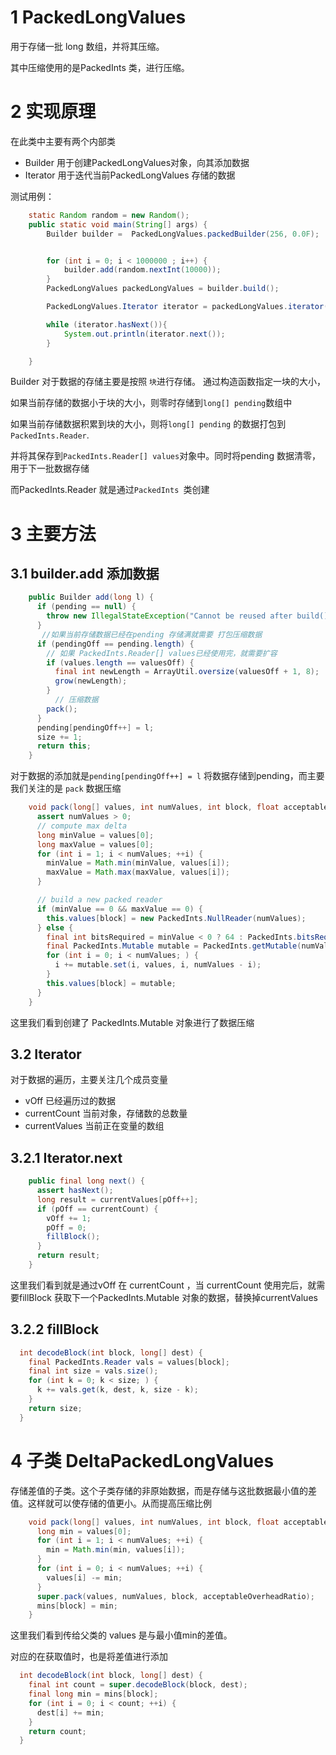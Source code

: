 # 1 PackedLongValues

用于存储一批 long 数组，并将其压缩。

其中压缩使用的是PackedInts 类，进行压缩。





# 2 实现原理



在此类中主要有两个内部类

- Builder  用于创建PackedLongValues对象，向其添加数据
- Iterator 用于迭代当前PackedLongValues 存储的数据

测试用例：

```java
    static Random random = new Random();
    public static void main(String[] args) {
        Builder builder =  PackedLongValues.packedBuilder(256, 0.0F);


        for (int i = 0; i < 1000000 ; i++) {
            builder.add(random.nextInt(10000));
        }
        PackedLongValues packedLongValues = builder.build();

        PackedLongValues.Iterator iterator = packedLongValues.iterator();

        while (iterator.hasNext()){
            System.out.println(iterator.next());
        }

    }
```



Builder 对于数据的存储主要是按照 `块`进行存储。 通过构造函数指定一块的大小，

如果当前存储的数据小于块的大小，则零时存储到`long[] pending`数组中

如果当前存储数据积累到块的大小，则将`long[] pending` 的数据打包到 `PackedInts.Reader`.

并将其保存到`PackedInts.Reader[] values`对象中。同时将pending 数据清零，用于下一批数据存储

而PackedInts.Reader 就是通过`PackedInts `类创建



# 3 主要方法

## 3.1 builder.add  添加数据

```java
    public Builder add(long l) {
      if (pending == null) {
        throw new IllegalStateException("Cannot be reused after build()");
      }
       //如果当前存储数据已经在pending 存储满就需要 打包压缩数据
      if (pendingOff == pending.length) {
        // 如果 PackedInts.Reader[] values已经使用完，就需要扩容
        if (values.length == valuesOff) {
          final int newLength = ArrayUtil.oversize(valuesOff + 1, 8);
          grow(newLength);
        }
          // 压缩数据
        pack();
      }
      pending[pendingOff++] = l;
      size += 1;
      return this;
    }

```



对于数据的添加就是`pending[pendingOff++] = l` 将数据存储到pending，而主要我们关注的是 `pack` 数据压缩

```java
    void pack(long[] values, int numValues, int block, float acceptableOverheadRatio) {
      assert numValues > 0;
      // compute max delta
      long minValue = values[0];
      long maxValue = values[0];
      for (int i = 1; i < numValues; ++i) {
        minValue = Math.min(minValue, values[i]);
        maxValue = Math.max(maxValue, values[i]);
      }

      // build a new packed reader
      if (minValue == 0 && maxValue == 0) {
        this.values[block] = new PackedInts.NullReader(numValues);
      } else {
        final int bitsRequired = minValue < 0 ? 64 : PackedInts.bitsRequired(maxValue);
        final PackedInts.Mutable mutable = PackedInts.getMutable(numValues, bitsRequired, acceptableOverheadRatio);
        for (int i = 0; i < numValues; ) {
          i += mutable.set(i, values, i, numValues - i);
        }
        this.values[block] = mutable;
      }
    }
```

这里我们看到创建了  PackedInts.Mutable 对象进行了数据压缩





## 3.2 Iterator 

对于数据的遍历，主要关注几个成员变量

- vOff 已经遍历过的数据
- currentCount 当前对象，存储数的总数量
- currentValues 当前正在变量的数组



## 3.2.1 Iterator.next

```java
    public final long next() {
      assert hasNext();
      long result = currentValues[pOff++];
      if (pOff == currentCount) {
        vOff += 1;
        pOff = 0;
        fillBlock();
      }
      return result;
    }

```

这里我们看到就是通过vOff 在 currentCount  ，当 currentCount   使用完后，就需要fillBlock 获取下一个PackedInts.Mutable  对象的数据，替换掉currentValues



## 3.2.2 fillBlock

```java
  int decodeBlock(int block, long[] dest) {
    final PackedInts.Reader vals = values[block];
    final int size = vals.size();
    for (int k = 0; k < size; ) {
      k += vals.get(k, dest, k, size - k);
    }
    return size;
  }

```



# 4 子类 DeltaPackedLongValues

存储差值的子类。这个子类存储的非原始数据，而是存储与这批数据最小值的差值。这样就可以使存储的值更小。从而提高压缩比例



```java
    void pack(long[] values, int numValues, int block, float acceptableOverheadRatio) {
      long min = values[0];
      for (int i = 1; i < numValues; ++i) {
        min = Math.min(min, values[i]);
      }
      for (int i = 0; i < numValues; ++i) {
        values[i] -= min;
      }
      super.pack(values, numValues, block, acceptableOverheadRatio);
      mins[block] = min;
    }
```

这里我们看到传给父类的 values 是与最小值min的差值。

对应的在获取值时，也是将差值进行添加

```java
  int decodeBlock(int block, long[] dest) {
    final int count = super.decodeBlock(block, dest);
    final long min = mins[block];
    for (int i = 0; i < count; ++i) {
      dest[i] += min;
    }
    return count;
  }
```

